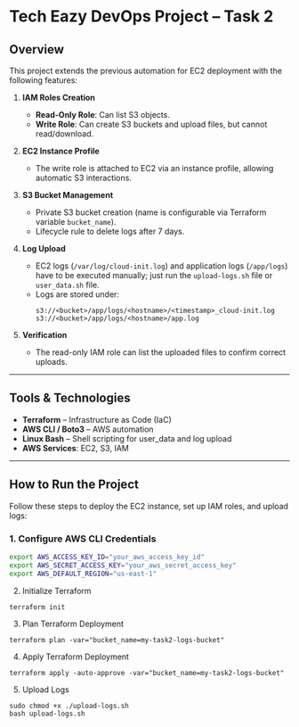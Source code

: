 # Tech Eazy DevOps Project – Task 2

## Overview

This project extends the previous automation for EC2 deployment with the following features:

1. **IAM Roles Creation**  
   - **Read-Only Role**: Can list S3 objects.  
   - **Write Role**: Can create S3 buckets and upload files, but cannot read/download.

2. **EC2 Instance Profile**  
   - The write role is attached to EC2 via an instance profile, allowing automatic S3 interactions.

3. **S3 Bucket Management**  
   - Private S3 bucket creation (name is configurable via Terraform variable `bucket_name`).  
   - Lifecycle rule to delete logs after 7 days.

4. **Log Upload**  
   - EC2 logs (`/var/log/cloud-init.log`) and application logs (`/app/logs`) have to be executed manually; just run the `upload-logs.sh` file or `user_data.sh` file.  
   - Logs are stored under:  
     ```
     s3://<bucket>/app/logs/<hostname>/<timestamp>_cloud-init.log
     s3://<bucket>/app/logs/<hostname>/app.log
     ```

5. **Verification**  
   - The read-only IAM role can list the uploaded files to confirm correct uploads.

---

## Tools & Technologies

- **Terraform** – Infrastructure as Code (IaC)  
- **AWS CLI / Boto3** – AWS automation  
- **Linux Bash** – Shell scripting for user_data and log upload  
- **AWS Services**: EC2, S3, IAM

---

## How to Run the Project

Follow these steps to deploy the EC2 instance, set up IAM roles, and upload logs:

### 1. Configure AWS CLI Credentials
```bash
export AWS_ACCESS_KEY_ID="your_aws_access_key_id"
export AWS_SECRET_ACCESS_KEY="your_aws_secret_access_key"
export AWS_DEFAULT_REGION="us-east-1"
```
2. Initialize Terraform
```
terraform init
```
3. Plan Terraform Deployment
```
terraform plan -var="bucket_name=my-task2-logs-bucket"
```
4. Apply Terraform Deployment
```
terraform apply -auto-approve -var="bucket_name=my-task2-logs-bucket"
```
5. Upload Logs
```
sudo chmod +x ./upload-logs.sh
bash upload-logs.sh
